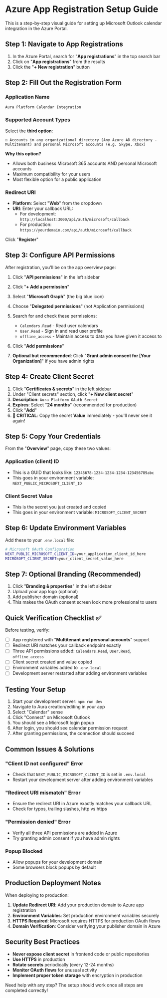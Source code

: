 # Azure App Registration Setup Guide

This is a step-by-step visual guide for setting up Microsoft Outlook calendar integration in the Azure Portal.

## Step 1: Navigate to App Registrations

1. In the Azure Portal, search for "**App registrations**" in the top search bar
2. Click on "**App registrations**" from the results
3. Click the "**+ New registration**" button

## Step 2: Fill Out the Registration Form

### Application Name
```
Aura Platform Calendar Integration
```

### Supported Account Types
Select the **third option**:
```
☑️ Accounts in any organizational directory (Any Azure AD directory - Multitenant) and personal Microsoft accounts (e.g. Skype, Xbox)
```

**Why this option?**
- Allows both business Microsoft 365 accounts AND personal Microsoft accounts
- Maximum compatibility for your users
- Most flexible option for a public application

### Redirect URI
- **Platform**: Select "**Web**" from the dropdown
- **URI**: Enter your callback URL:
  - For development: `http://localhost:3000/api/auth/microsoft/callback`
  - For production: `https://yourdomain.com/api/auth/microsoft/callback`

Click "**Register**"

## Step 3: Configure API Permissions

After registration, you'll be on the app overview page:

1. Click "**API permissions**" in the left sidebar
2. Click "**+ Add a permission**"
3. Select "**Microsoft Graph**" (the big blue icon)
4. Choose "**Delegated permissions**" (not Application permissions)
5. Search for and check these permissions:
   - `Calendars.Read` - Read user calendars
   - `User.Read` - Sign in and read user profile
   - `offline_access` - Maintain access to data you have given it access to

6. Click "**Add permissions**"
7. **Optional but recommended**: Click "**Grant admin consent for [Your Organization]**" if you have admin rights

## Step 4: Create Client Secret

1. Click "**Certificates & secrets**" in the left sidebar
2. Under "Client secrets" section, click "**+ New client secret**"
3. **Description**: `Aura Platform OAuth Secret`
4. **Expires**: Select "**24 months**" (recommended for production)
5. Click "**Add**"
6. **🚨 CRITICAL**: Copy the secret **Value** immediately - you'll never see it again!

## Step 5: Copy Your Credentials

From the "**Overview**" page, copy these two values:

### Application (client) ID
- This is a GUID that looks like: `12345678-1234-1234-1234-123456789abc`
- This goes in your environment variable: `NEXT_PUBLIC_MICROSOFT_CLIENT_ID`

### Client Secret Value
- This is the secret you just created and copied
- This goes in your environment variable: `MICROSOFT_CLIENT_SECRET`

## Step 6: Update Environment Variables

Add these to your `.env.local` file:

```bash
# Microsoft OAuth Configuration
NEXT_PUBLIC_MICROSOFT_CLIENT_ID=your_application_client_id_here
MICROSOFT_CLIENT_SECRET=your_client_secret_value_here
```

## Step 7: Optional Branding (Recommended)

1. Click "**Branding & properties**" in the left sidebar
2. Upload your app logo (optional)
3. Add publisher domain (optional)
4. This makes the OAuth consent screen look more professional to users

## Quick Verification Checklist ✅

Before testing, verify:

- [ ] App registered with "**Multitenant and personal accounts**" support
- [ ] Redirect URI matches your callback endpoint exactly
- [ ] Three API permissions added: `Calendars.Read`, `User.Read`, `offline_access`
- [ ] Client secret created and value copied
- [ ] Environment variables added to `.env.local`
- [ ] Development server restarted after adding environment variables

## Testing Your Setup

1. Start your development server: `npm run dev`
2. Navigate to Aura creation/editing in your app
3. Select "Calendar" sense
4. Click "Connect" on Microsoft Outlook
5. You should see a Microsoft login popup
6. After login, you should see calendar permission request
7. After granting permissions, the connection should succeed

## Common Issues & Solutions

### "Client ID not configured" Error
- Check that `NEXT_PUBLIC_MICROSOFT_CLIENT_ID` is set in `.env.local`
- Restart your development server after adding environment variables

### "Redirect URI mismatch" Error
- Ensure the redirect URI in Azure exactly matches your callback URL
- Check for typos, trailing slashes, http vs https

### "Permission denied" Error
- Verify all three API permissions are added in Azure
- Try granting admin consent if you have admin rights

### Popup Blocked
- Allow popups for your development domain
- Some browsers block popups by default

## Production Deployment Notes

When deploying to production:

1. **Update Redirect URI**: Add your production domain to Azure app registration
2. **Environment Variables**: Set production environment variables securely
3. **HTTPS Required**: Microsoft requires HTTPS for production OAuth flows
4. **Domain Verification**: Consider verifying your publisher domain in Azure

## Security Best Practices

- **Never expose client secret** in frontend code or public repositories
- **Use HTTPS** in production
- **Rotate secrets** periodically (every 12-24 months)
- **Monitor OAuth flows** for unusual activity
- **Implement proper token storage** with encryption in production

Need help with any step? The setup should work once all steps are completed correctly!